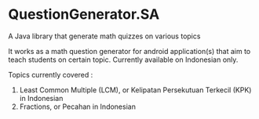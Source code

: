 # QuestionGenerator.SA
A Java library that generate math quizzes on various topics

It works as a math question generator for android application(s) that aim to teach students on certain topic.
Currently available on Indonesian only.

Topics currently covered :

1. Least Common Multiple (LCM), or Kelipatan Persekutuan Terkecil (KPK) in Indonesian
2. Fractions, or Pecahan in Indonesian
